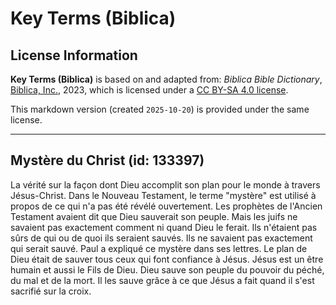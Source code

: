# Key Terms (Biblica)

## License Information

**Key Terms (Biblica)** is based on and adapted from: _Biblica Bible Dictionary_, [Biblica, Inc.](https://www.biblica.com/), 2023, which is licensed under a [CC BY-SA 4.0 license](https://creativecommons.org/licenses/by-sa/4.0/legalcode.en).

This markdown version (created `2025-10-20`) is provided under the same license.



--------------------------------

## Mystère du Christ (id: 133397)

La vérité sur la façon dont Dieu accomplit son plan pour le monde à travers Jésus\-Christ. Dans le Nouveau Testament, le terme "mystère" est utilisé à propos de ce qui n'a pas été révélé ouvertement. Les prophètes de l'Ancien Testament avaient dit que Dieu sauverait son peuple. Mais les juifs ne savaient pas exactement comment ni quand Dieu le ferait. Ils n'étaient pas sûrs de qui ou de quoi ils seraient sauvés. Ils ne savaient pas exactement qui serait sauvé. Paul a expliqué ce mystère dans ses lettres. Le plan de Dieu était de sauver tous ceux qui font confiance à Jésus. Jésus est un être humain et aussi le Fils de Dieu. Dieu sauve son peuple du pouvoir du péché, du mal et de la mort. Il les sauve grâce à ce que Jésus a fait quand il s'est sacrifié sur la croix.


